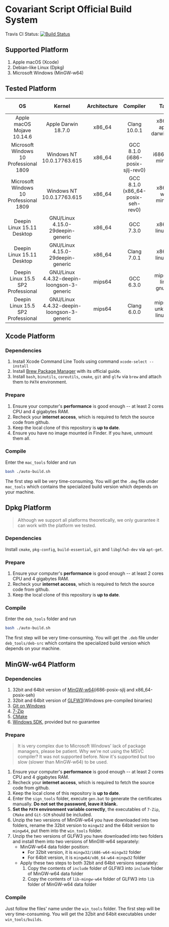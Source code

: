 # Covariant Script Official Build System
Travis CI Status: [![Build Status](https://travis-ci.org/covscript/csbuild.svg?branch=master)](https://travis-ci.org/covscript/csbuild)
## Supported Platform
1. Apple macOS (Xcode)
2. Debian-like Linux (Dpkg)
3. Microsoft Windows (MinGW-w64)

## Tested Platform
OS|Kernel|Architecture|Compiler|Target|Build Tool
:---:|:---:|:---:|:---:|:---:|:---:
Apple macOS Mojave 10.14.6|Apple Darwin 18.7.0|x86_64|Clang 10.0.1|x86_64-apple-darwin18.7.0|mac_tools
Microsoft Windows 10 Professional 1809|Windows NT 10.0.17763.615|x86_64|GCC 8.1.0 (i686-posix-sjlj-rev0)|i686-w64-mingw32|win_tools
Microsoft Windows 10 Professional 1809|Windows NT 10.0.17763.615|x86_64|GCC 8.1.0 (x86_64-posix-seh-rev0)|x86_64-w64-mingw32|win_tools
Deepin Linux 15.11 Desktop|GNU/Linux 4.15.0-29deepin-generic|x86_64|GCC 7.3.0|x86_64-linux-gnu|deb_tools
Deepin Linux 15.11 Desktop|GNU/Linux 4.15.0-29deepin-generic|x86_64|Clang 7.0.1|x86_64-linux-gnu|deb_tools
Deepin Linux 15.5 SP2 Professional|GNU/Linux 4.4.32-deepin-loongson-3-generic|mips64|GCC 6.3.0|mips64el-linux-gnuabi64|deb_tools
Deepin Linux 15.5 SP2 Professional|GNU/Linux 4.4.32-deepin-loongson-3-generic|mips64|Clang 6.0.0|mips64el-unknown-linux-gnu|deb_tools
## Xcode Platform
### Dependencies
1. Install Xcode Command Line Tools using command `xcode-select --install`
2. Install [Brew Package Manager](https://brew.sh/) with its official guide.
3. Install `bash`, `binutils`, `coreutils`, `cmake`, `git` and `glfw` via `brew` and attach them to `PATH` environment.
### Prepare
1. Ensure your computer's **performance** is good enough -- at least 2 cores CPU and 4 gigabytes RAM.
2. Recheck your **internet access**, which is required to fetch the source code from github.
3. Keep the local clone of this repository is **up to date**.
4. Ensure you have no image mounted in Finder. If you have, unmount them all.
### Compile
Enter the `mac_tools` folder and run
```sh
bash ./auto-build.sh
```
The first step will be very time-consuming. You will get the `.dmg` file under `mac_tools` which contains the specialized build version which depends on your machine.

## Dpkg Platform
> Although we support all platforms theoretically, we only guarantee it can work with the platform we tested.

### Dependencies
Install `cmake`, `pkg-config`, `build-essential`, `git` and `libglfw3-dev` via `apt-get`.
### Prepare
1. Ensure your computer's **performance** is good enough -- at least 2 cores CPU and 4 gigabytes RAM.
2. Recheck your **internet access**, which is required to fetch the source code from github.
3. Keep the local clone of this repository is **up to date**.
### Compile
Enter the `deb_tools` folder and run
```sh
bash ./auto-build.sh
```
The first step will be very time-consuming. You will get the `.deb` file under `deb_tools/deb-src` which contains the specialized build version which depends on your machine.

## MinGW-w64 Platform
### Dependencies
1. 32bit and 64bit version of [MinGW-w64](https://sourceforge.net/projects/mingw-w64/)(i686-posix-sjlj and x86_64-posix-seh)
2. 32bit and 64bit version of [GLFW3](https://www.glfw.org/download.html)(Windows pre-compiled binaries)
3. [Git on Windows](https://git-scm.com/)
4. [7-Zip](https://www.7-zip.org/)
5. [CMake](https://cmake.org/)
6. [Windows SDK](./sign_tools), provided but no guarantee
### Prepare
> It is very complex due to Microsoft Windows' lack of package managers, please be patient. Why we're not using the MSVC compiler? It was not supported before. Now it's supported but too slow (slower than MinGW-w64) to be used.

1. Ensure your computer's **performance** is good enough -- at least 2 cores CPU and 4 gigabytes RAM.
2. Recheck your **internet access**, which is required to fetch the source code from github.
3. Keep the local clone of this repository is **up to date**.
4. Enter the `sign_tools` folder, execute `gen.bat` to generate the certificates manually. **Do not set the password, leave it blank.**
5. **Set the `PATH` environment variable correctly**, the executables of `7-Zip`, `CMake` and `Git-SCM` should be included.
6. Unzip the two versions of MinGW-w64 you have downloaded into two folders, rename the 32bit version to `mingw32` and the 64bit version to `mingw64`, put them into the `win_tools` folder.
7. Unzip the two versions of GLFW3 you have downloaded into two folders and install them into two versions of MinGW-w64 separately:
    - MinGW-w64 data folder position:
        - For 32bit version, it is `mingw32/i686-w64-mingw32` folder
        - For 64bit version, it is `mingw64/x86_64-w64-mingw32` folder
    - Apply these two steps to both 32bit and 64bit versions separately:
        1) Copy the contents of `include` folder of GLFW3 into `include` folder of MinGW-w64 data folder
        2) Copy the contents of `lib-mingw-w64` folder  of GLFW3 into `lib` folder of MinGW-w64 data folder
### Compile
Just follow the files' name under the `win_tools` folder. The first step will be very time-consuming. You will get the 32bit and 64bit executables under `win_tools/builds`.
